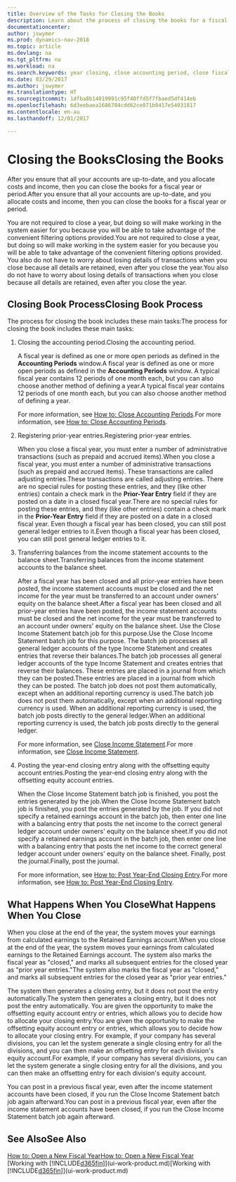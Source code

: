 ```yaml
---
title: Overview of the Tasks for Closing the Books
description: Learn about the process of closing the books for a fiscal year or period, and what happens after you close at the end of a year.
documentationcenter: 
author: jswymer
ms.prod: dynamics-nav-2018
ms.topic: article
ms.devlang: na
ms.tgt_pltfrm: na
ms.workload: na
ms.search.keywords: year closing, close accounting period, close fiscal year, bank account detailed trial balance
ms.date: 03/29/2017
ms.author: jswymer
ms.translationtype: HT
ms.sourcegitcommit: 1dfba8b14019991c95f40ffd5f7fbaed5df414eb
ms.openlocfilehash: 6d3eebaea1686704cdd62ce071b0417e54931817
ms.contentlocale: en-au
ms.lasthandoff: 12/01/2017

---
```

# <a name="closing-the-books"></a><span data-ttu-id="cef6e-103">Closing the Books</span><span class="sxs-lookup"><span data-stu-id="cef6e-103">Closing the Books</span></span>
<span data-ttu-id="cef6e-104">After you ensure that all your accounts are up-to-date, and you allocate costs and income, then you can close the books for a fiscal year or period.</span><span class="sxs-lookup"><span data-stu-id="cef6e-104">After you ensure that all your accounts are up-to-date, and you allocate costs and income, then you can close the books for a fiscal year or period.</span></span>

<span data-ttu-id="cef6e-105">You are not required to close a year, but doing so will make working in the system easier for you because you will be able to take advantage of the convenient filtering options provided.</span><span class="sxs-lookup"><span data-stu-id="cef6e-105">You are not required to close a year, but doing so will make working in the system easier for you because you will be able to take advantage of the convenient filtering options provided.</span></span> <span data-ttu-id="cef6e-106">You also do not have to worry about losing details of transactions when you close because all details are retained, even after you close the year.</span><span class="sxs-lookup"><span data-stu-id="cef6e-106">You also do not have to worry about losing details of transactions when you close because all details are retained, even after you close the year.</span></span>

## <a name="closing-book-process"></a><span data-ttu-id="cef6e-107">Closing Book Process</span><span class="sxs-lookup"><span data-stu-id="cef6e-107">Closing Book Process</span></span>
<span data-ttu-id="cef6e-108">The process for closing the book includes these main tasks:</span><span class="sxs-lookup"><span data-stu-id="cef6e-108">The process for closing the book includes these main tasks:</span></span>

1. <span data-ttu-id="cef6e-109">Closing the accounting period.</span><span class="sxs-lookup"><span data-stu-id="cef6e-109">Closing the accounting period.</span></span>

    <span data-ttu-id="cef6e-110">A fiscal year is defined as one or more open periods as defined in the **Accounting Periods** window.</span><span class="sxs-lookup"><span data-stu-id="cef6e-110">A fiscal year is defined as one or more open periods as defined in the **Accounting Periods** window.</span></span> <span data-ttu-id="cef6e-111">A typical fiscal year contains 12 periods of one month each, but you can also choose another method of defining a year.</span><span class="sxs-lookup"><span data-stu-id="cef6e-111">A typical fiscal year contains 12 periods of one month each, but you can also choose another method of defining a year.</span></span>

    <span data-ttu-id="cef6e-112">For more information, see [How to: Close Accounting Periods](year-close-account-periods.md).</span><span class="sxs-lookup"><span data-stu-id="cef6e-112">For more information, see [How to: Close Accounting Periods](year-close-account-periods.md).</span></span>
2. <span data-ttu-id="cef6e-113">Registering prior-year entries.</span><span class="sxs-lookup"><span data-stu-id="cef6e-113">Registering prior-year entries.</span></span>

    <span data-ttu-id="cef6e-114">When you close a fiscal year, you must enter a number of administrative transactions (such as prepaid and accrued items).</span><span class="sxs-lookup"><span data-stu-id="cef6e-114">When you close a fiscal year, you must enter a number of administrative transactions (such as prepaid and accrued items).</span></span> <span data-ttu-id="cef6e-115">These transactions are called adjusting entries.</span><span class="sxs-lookup"><span data-stu-id="cef6e-115">These transactions are called adjusting entries.</span></span> <span data-ttu-id="cef6e-116">There are no special rules for posting these entries, and they (like other entries) contain a check mark in the **Prior-Year Entry** field if they are posted on a date in a closed fiscal year.</span><span class="sxs-lookup"><span data-stu-id="cef6e-116">There are no special rules for posting these entries, and they (like other entries) contain a check mark in the **Prior-Year Entry** field if they are posted on a date in a closed fiscal year.</span></span> <span data-ttu-id="cef6e-117">Even though a fiscal year has been closed, you can still post general ledger entries to it.</span><span class="sxs-lookup"><span data-stu-id="cef6e-117">Even though a fiscal year has been closed, you can still post general ledger entries to it.</span></span>
3. <span data-ttu-id="cef6e-118">Transferring balances from the income statement accounts to the balance sheet.</span><span class="sxs-lookup"><span data-stu-id="cef6e-118">Transferring balances from the income statement accounts to the balance sheet.</span></span>

    <span data-ttu-id="cef6e-119">After a fiscal year has been closed and all prior-year entries have been posted, the income statement accounts must be closed and the net income for the year must be transferred to an account under owners' equity on the balance sheet.</span><span class="sxs-lookup"><span data-stu-id="cef6e-119">After a fiscal year has been closed and all prior-year entries have been posted, the income statement accounts must be closed and the net income for the year must be transferred to an account under owners' equity on the balance sheet.</span></span> <span data-ttu-id="cef6e-120">Use the Close Income Statement batch job for this purpose.</span><span class="sxs-lookup"><span data-stu-id="cef6e-120">Use the Close Income Statement batch job for this purpose.</span></span> <span data-ttu-id="cef6e-121">The batch job processes all general ledger accounts of the type Income Statement and creates entries that reverse their balances.</span><span class="sxs-lookup"><span data-stu-id="cef6e-121">The batch job processes all general ledger accounts of the type Income Statement and creates entries that reverse their balances.</span></span> <span data-ttu-id="cef6e-122">These entries are placed in a journal from which they can be posted.</span><span class="sxs-lookup"><span data-stu-id="cef6e-122">These entries are placed in a journal from which they can be posted.</span></span> <span data-ttu-id="cef6e-123">The batch job does not post them automatically, except when an additional reporting currency is used.</span><span class="sxs-lookup"><span data-stu-id="cef6e-123">The batch job does not post them automatically, except when an additional reporting currency is used.</span></span> <span data-ttu-id="cef6e-124">When an additional reporting currency is used, the batch job posts directly to the general ledger.</span><span class="sxs-lookup"><span data-stu-id="cef6e-124">When an additional reporting currency is used, the batch job posts directly to the general ledger.</span></span>

    <span data-ttu-id="cef6e-125">For more information, see [Close Income Statement](year-close-income-statement.md).</span><span class="sxs-lookup"><span data-stu-id="cef6e-125">For more information, see [Close Income Statement](year-close-income-statement.md).</span></span>
4. <span data-ttu-id="cef6e-126">Posting the year-end closing entry along with the offsetting equity account entries.</span><span class="sxs-lookup"><span data-stu-id="cef6e-126">Posting the year-end closing entry along with the offsetting equity account entries.</span></span>

    <span data-ttu-id="cef6e-127">When the Close Income Statement batch job is finished, you post the entries generated by the job.</span><span class="sxs-lookup"><span data-stu-id="cef6e-127">When the Close Income Statement batch job is finished, you post the entries generated by the job.</span></span> <span data-ttu-id="cef6e-128">If you did not specify a retained earnings account in the batch job, then enter one line with a balancing entry that posts the net income to the correct general ledger account under owners' equity on the balance sheet.</span><span class="sxs-lookup"><span data-stu-id="cef6e-128">If you did not specify a retained earnings account in the batch job, then enter one line with a balancing entry that posts the net income to the correct general ledger account under owners' equity on the balance sheet.</span></span> <span data-ttu-id="cef6e-129">Finally, post the journal.</span><span class="sxs-lookup"><span data-stu-id="cef6e-129">Finally, post the journal.</span></span>

    <span data-ttu-id="cef6e-130">For more information, see [How to: Post Year-End Closing Entry](year-how-post-year-end-close-entry.md).</span><span class="sxs-lookup"><span data-stu-id="cef6e-130">For more information, see [How to: Post Year-End Closing Entry](year-how-post-year-end-close-entry.md).</span></span>

## <a name="what-happens-when-you-close"></a><span data-ttu-id="cef6e-131">What Happens When You Close</span><span class="sxs-lookup"><span data-stu-id="cef6e-131">What Happens When You Close</span></span>
<span data-ttu-id="cef6e-132">When you close at the end of the year, the system moves your earnings from calculated earnings to the Retained Earnings account.</span><span class="sxs-lookup"><span data-stu-id="cef6e-132">When you close at the end of the year, the system moves your earnings from calculated earnings to the Retained Earnings account.</span></span> <span data-ttu-id="cef6e-133">The system also marks the fiscal year as "closed," and marks all subsequent entries for the closed year as "prior year entries."</span><span class="sxs-lookup"><span data-stu-id="cef6e-133">The system also marks the fiscal year as "closed," and marks all subsequent entries for the closed year as "prior year entries."</span></span>

<span data-ttu-id="cef6e-134">The system then generates a closing entry, but it does not post the entry automatically.</span><span class="sxs-lookup"><span data-stu-id="cef6e-134">The system then generates a closing entry, but it does not post the entry automatically.</span></span> <span data-ttu-id="cef6e-135">You are given the opportunity to make the offsetting equity account entry or entries, which allows you to decide how to allocate your closing entry.</span><span class="sxs-lookup"><span data-stu-id="cef6e-135">You are given the opportunity to make the offsetting equity account entry or entries, which allows you to decide how to allocate your closing entry.</span></span> <span data-ttu-id="cef6e-136">For example, if your company has several divisions, you can let the system generate a single closing entry for all the divisions, and you can then make an offsetting entry for each division's equity account.</span><span class="sxs-lookup"><span data-stu-id="cef6e-136">For example, if your company has several divisions, you can let the system generate a single closing entry for all the divisions, and you can then make an offsetting entry for each division's equity account.</span></span>

<span data-ttu-id="cef6e-137">You can post in a previous fiscal year, even after the income statement accounts have been closed, if you run the Close Income Statement batch job again afterward.</span><span class="sxs-lookup"><span data-stu-id="cef6e-137">You can post in a previous fiscal year, even after the income statement accounts have been closed, if you run the Close Income Statement batch job again afterward.</span></span>

## <a name="see-also"></a><span data-ttu-id="cef6e-138">See Also</span><span class="sxs-lookup"><span data-stu-id="cef6e-138">See Also</span></span>
[<span data-ttu-id="cef6e-139">How to: Open a New Fiscal Year</span><span class="sxs-lookup"><span data-stu-id="cef6e-139">How to: Open a New Fiscal Year</span></span>](finance-how-open-new-fiscal-year.md)  
<span data-ttu-id="cef6e-140">[Working with [!INCLUDE[d365fin](includes/d365fin_md.md)]](ui-work-product.md)</span><span class="sxs-lookup"><span data-stu-id="cef6e-140">[Working with [!INCLUDE[d365fin](includes/d365fin_md.md)]](ui-work-product.md)</span></span>

